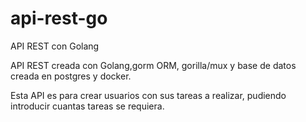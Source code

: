 # api-rest-go
API REST con Golang 

API REST creada con Golang,gorm ORM, gorilla/mux y base de datos creada en postgres y docker.

Esta API es para crear usuarios con sus tareas a realizar, pudiendo introducir cuantas tareas se requiera.
